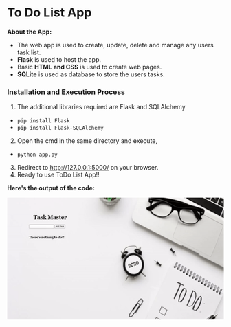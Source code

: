 # To Do List App
**About the App:**
- The web app is used to create, update, delete and manage any users task list.
- **Flask** is used to host the app.
- Basic **HTML and CSS** is used to create web pages.
- **SQLite** is used as database to store the users tasks.

### Installation and Execution Process
1. The additional libraries required are Flask and SQLAlchemy
 - `pip install Flask`
 - `pip install Flask-SQLAlchemy`
2. Open the cmd in the same directory and execute,
 - `python app.py`
3. Redirect to http://127.0.0.1:5000/ on your browser.
4. Ready to use ToDo List App!!

**Here's the output of the code:**

![output](ToDo%20List%20App.gif)
